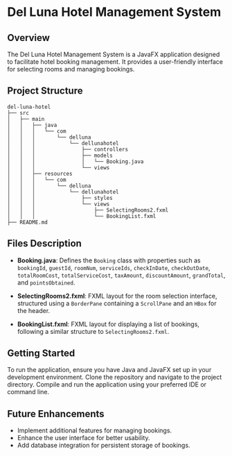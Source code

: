 # Del Luna Hotel Management System

## Overview
The Del Luna Hotel Management System is a JavaFX application designed to facilitate hotel booking management. It provides a user-friendly interface for selecting rooms and managing bookings.

## Project Structure
```
del-luna-hotel
├── src
│   ├── main
│   │   ├── java
│   │   │   └── com
│   │   │       └── delluna
│   │   │           └── dellunahotel
│   │   │               ├── controllers
│   │   │               ├── models
│   │   │               │   └── Booking.java
│   │   │               └── views
│   │   ├── resources
│   │   │   └── com
│   │   │       └── delluna
│   │   │           └── dellunahotel
│   │   │               ├── styles
│   │   │               └── views
│   │   │                   ├── SelectingRooms2.fxml
│   │   │                   └── BookingList.fxml
├── README.md
```

## Files Description

- **Booking.java**: Defines the `Booking` class with properties such as `bookingId`, `guestId`, `roomNum`, `serviceIds`, `checkInDate`, `checkOutDate`, `totalRoomCost`, `totalServiceCost`, `taxAmount`, `discountAmount`, `grandTotal`, and `pointsObtained`.

- **SelectingRooms2.fxml**: FXML layout for the room selection interface, structured using a `BorderPane` containing a `ScrollPane` and an `HBox` for the header.

- **BookingList.fxml**: FXML layout for displaying a list of bookings, following a similar structure to `SelectingRooms2.fxml`.

## Getting Started
To run the application, ensure you have Java and JavaFX set up in your development environment. Clone the repository and navigate to the project directory. Compile and run the application using your preferred IDE or command line.

## Future Enhancements
- Implement additional features for managing bookings.
- Enhance the user interface for better usability.
- Add database integration for persistent storage of bookings.